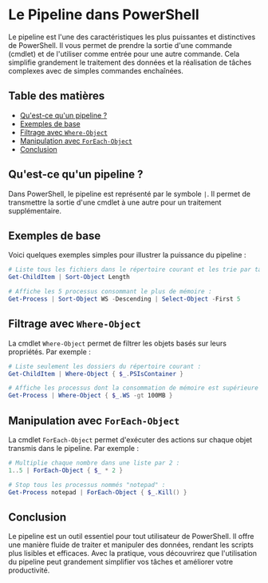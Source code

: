 # Le Pipeline dans PowerShell

Le pipeline est l'une des caractéristiques les plus puissantes et distinctives de PowerShell. Il vous permet de prendre la sortie d'une commande (cmdlet) et de l'utiliser comme entrée pour une autre commande. Cela simplifie grandement le traitement des données et la réalisation de tâches complexes avec de simples commandes enchaînées.

## Table des matières

- [Qu'est-ce qu'un pipeline ?](#quest-ce-quun-pipeline)
- [Exemples de base](#exemples-de-base)
- [Filtrage avec `Where-Object`](#filtrage-avec-where-object)
- [Manipulation avec `ForEach-Object`](#manipulation-avec-foreach-object)
- [Conclusion](#conclusion)

## Qu'est-ce qu'un pipeline ?

Dans PowerShell, le pipeline est représenté par le symbole `|`. Il permet de transmettre la sortie d'une cmdlet à une autre pour un traitement supplémentaire.

## Exemples de base

Voici quelques exemples simples pour illustrer la puissance du pipeline :

```powershell
# Liste tous les fichiers dans le répertoire courant et les trie par taille :
Get-ChildItem | Sort-Object Length

# Affiche les 5 processus consommant le plus de mémoire :
Get-Process | Sort-Object WS -Descending | Select-Object -First 5
```

## Filtrage avec `Where-Object`

La cmdlet `Where-Object` permet de filtrer les objets basés sur leurs propriétés. Par exemple :

```powershell
# Liste seulement les dossiers du répertoire courant :
Get-ChildItem | Where-Object { $_.PSIsContainer }

# Affiche les processus dont la consommation de mémoire est supérieure à 100 MB :
Get-Process | Where-Object { $_.WS -gt 100MB }
```

## Manipulation avec `ForEach-Object`

La cmdlet `ForEach-Object` permet d'exécuter des actions sur chaque objet transmis dans le pipeline. Par exemple :

```powershell
# Multiplie chaque nombre dans une liste par 2 :
1..5 | ForEach-Object { $_ * 2 }

# Stop tous les processus nommés "notepad" :
Get-Process notepad | ForEach-Object { $_.Kill() }
```

## Conclusion

Le pipeline est un outil essentiel pour tout utilisateur de PowerShell. Il offre une manière fluide de traiter et manipuler des données, rendant les scripts plus lisibles et efficaces. Avec la pratique, vous découvrirez que l'utilisation du pipeline peut grandement simplifier vos tâches et améliorer votre productivité.
